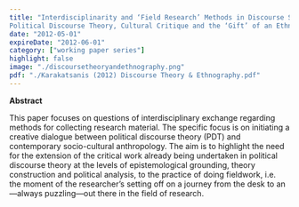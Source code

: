 ```yaml
---
title: "Interdisciplinarity and ‘Field Research’ Methods in Discourse Studies:
Political Discourse Theory, Cultural Critique and the ‘Gift’ of an Ethnographic Ethos"
date: "2012-05-01"
expireDate: "2012-06-01"
category: ["working paper series"]
highlight: false
image: "./discoursetheoryandethnography.png"
pdf: "./Karakatsanis (2012) Discourse Theory & Ethnography.pdf"
---
```


**Abstract**

This paper focuses on questions of interdisciplinary exchange regarding methods for collecting research material. The specific focus is on initiating a creative dialogue between political discourse theory (PDT) and contemporary socio-cultural anthropology. The aim is to highlight the need for the extension of the critical work already being undertaken in political discourse theory at the levels of epistemological grounding, theory construction and political analysis, to the practice of doing fieldwork, i.e. the moment of the researcher’s setting off on a journey from the desk to an—always puzzling—out there in the field of research.